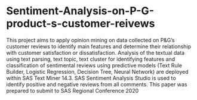 # Sentiment-Analysis-on-P-G-product-s-customer-reivews
This project aims to apply opinion mining on data collected on P&G’s customer reviews to identify main features and determine their relationship with customer satisfaction or dissatisfaction.
Analysis of the textual data using text parsing, text topic, text cluster for identifying features and classification of sentimental reviews using predictive models (Text Rule Builder, Logistic Regression, Decision Tree, Neural Network) are deployed within SAS Text Miner 14.3. SAS Sentiment Analysis Studio is used to identify positive and negative reviews from all comments.
This paper was prepared to submit to SAS Regional Conference 2020
